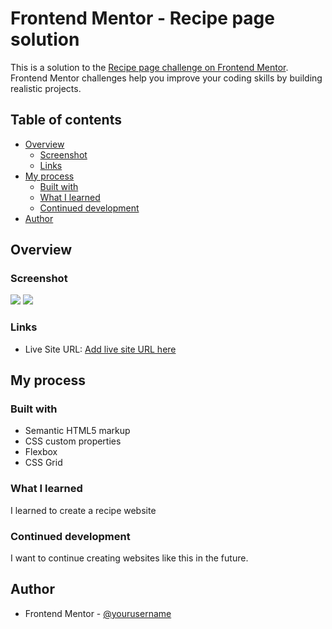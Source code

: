 # Frontend Mentor - Recipe page solution

This is a solution to the [Recipe page challenge on Frontend Mentor](https://www.frontendmentor.io/challenges/recipe-page-KiTsR8QQKm). Frontend Mentor challenges help you improve your coding skills by building realistic projects. 

## Table of contents

- [Overview](#overview)
  - [Screenshot](#screenshot)
  - [Links](#links)
- [My process](#my-process)
  - [Built with](#built-with)
  - [What I learned](#what-i-learned)
  - [Continued development](#continued-development)
- [Author](#author)


## Overview

### Screenshot

![][./screenshot/desktop.png]
![][./screenshot/mobile.png]


### Links

- Live Site URL: [Add live site URL here](https://your-live-site-url.com)

## My process

### Built with

- Semantic HTML5 markup
- CSS custom properties
- Flexbox
- CSS Grid


### What I learned

I learned to create a recipe website

### Continued development

I want to continue creating websites like this in the future.


## Author

- Frontend Mentor - [@yourusername](https://www.frontendmentor.io/profile/yourusername)

[./screenshot/desktop.png]: ./screenshot/desktop.png
[./screenshot/mobile.png]: ./screenshot/mobile.png